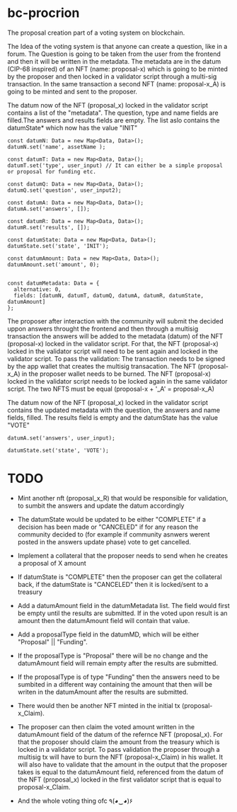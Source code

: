 # bc-procrion
The proposal creation part of a voting system on blockchain.

The Idea of the voting system is that anyone can create a question, like in a forum. The Question is going to be taken from the user from the frontend and then it will be written in the metadata. The metadata are in the datum (CIP-68 inspired) of an NFT (name: proposal-x) which is going to be minted by the proposer and then locked in a validator script through a multi-sig transaction. In the same transaction a second NFT (name: proposal-x_A) is going to be minted and sent to the proposer.

The datum now of the NFT (proposal_x) locked in the validator script contains a list of the "metadata". The question, type and name fields are filled.The answers and results fields are empty. The list aslo contains the datumState* which now has the value "INIT"

```
const datumN: Data = new Map<Data, Data>();
datumN.set('name', assetName );

const datumT: Data = new Map<Data, Data>();
datumT.set('type', user_input) // It can either be a simple proposal or proposal for funding etc. 

const datumQ: Data = new Map<Data, Data>();
datumQ.set('question', user_input2);

const datumA: Data = new Map<Data, Data>();
datumA.set('answers', []);

const datumR: Data = new Map<Data, Data>();
datumR.set('results', []);
  
const datumState: Data = new Map<Data, Data>();
datumState.set('state', 'INIT');

const datumAmount: Data = new Map<Data, Data>();
datumAmount.set('amount', 0);


const datumMetadata: Data = {
  alternative: 0,
  fields: [datumN, datumT, datumQ, datumA, datumR, datumState, datumAmount]
};
```

The proposer after interaction with the community will submit the decided uppon answers throught the frontend and then through a multisig transaction the answers will be added to the metadata (datum) of the NFT (proposal-x) locked in the validator script. For that, the NFT (proposal-x) locked in the validator script will need to be sent again and locked in the validator script. To pass the validation:
The transaction needs to be signed by the app wallet that creates the multisig transacation.
The NFT (proposal-x_A) in the proposer wallet needs to be burned.
The NFT (proposal-x) locked in the validator script needs to be locked again in the same validator script.
The two NFTS must be equal (proposal-x + '_A' = proposal-x_A)

The datum now of the NFT (proposal_x) locked in the validator script contains the updated metadata with the question, the answers and name fields, filled. The results field is empty and the datumState has the value "VOTE" 


```
datumA.set('answers', user_input);

datumState.set('state', 'VOTE');

```

# TODO

* Mint another nft (proposal_x_R) that would be responsible for validation, to sumbit the answers and update the datum accordingly
* The datumState would be updated to be either "COMPLETE" if a decision has been made or "CANCELED" if for any reason the community decided to (for example if community asnwers werent posted in the answers update phase) vote to get cancelled.
* Implement a collateral that the proposer needs to send when he creates a proposal of X amount
* If datumState is "COMPLETE" then the proposer can get the collateral back, if the datumState is "CANCELED" then it is locked/sent to a treasury

* Add a datumAmount  field in the datumMetadata list. The field  would first be empty until the results are submitted. If in the voted upon result is an amount then the datumAmount field will contain that value.
* Add a proposalType field in the datumMD, which will be either "Proposal" || "Funding".
* If the proposalType is "Proposal" there will be no change and the datumAmount field will remain empty after the results are submitted.
* If the proposalType is of type "Funding" then the answers need to be sumbited in a different way containing the amount that then will be writen in the datumAmount after the results are submitted.
* There would then be another NFT minted in the initial tx (proposal-x_Claim).
* The proposer can then claim the voted amount written in the datumAmount field of the datum of the refernce NFT (proposal_x). For that the proposer should claim the amount from the treasury which is locked in a validator script. To pass validation the proposer through a multisig tx will have to burn the NFT (proposal-x_Claim) in his wallet. It will also have to validate that the amount in the output that the proposer takes is equal to the datumAmount field, referenced from the datum of the NFT (proposal_x) locked in the first validator script that is equal to proposal-x_Claim.

* And the whole voting thing ofc ٩(◕‿◕)۶
